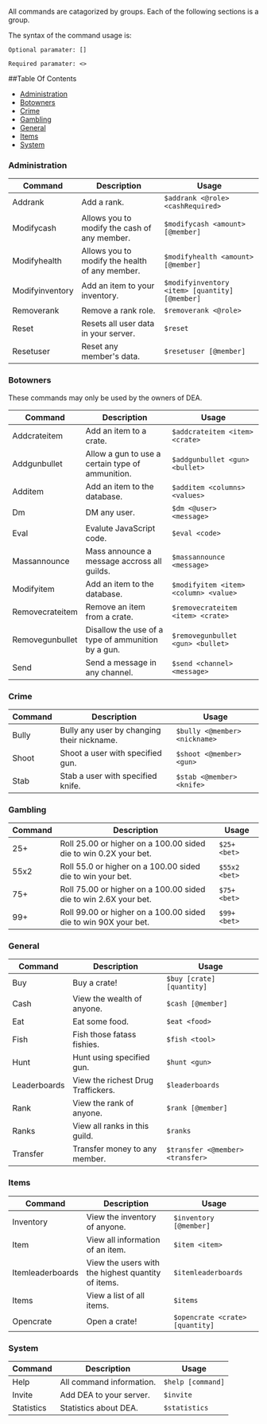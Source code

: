 All commands are catagorized by groups. Each of the following sections is a group.

The syntax of the command usage is:

`Optional paramater: []`

`Required paramater: <>`

##Table Of Contents
- [Administration](#administration)
- [Botowners](#botowners)
- [Crime](#crime)
- [Gambling](#gambling)
- [General](#general)
- [Items](#items)
- [System](#system)

### Administration
Command | Description | Usage
---------------- | -------------- | -------
Addrank|Add a rank.|`$addrank <@role> <cashRequired>`
Modifycash|Allows you to modify the cash of any member.|`$modifycash <amount> [@member]`
Modifyhealth|Allows you to modify the health of any member.|`$modifyhealth <amount> [@member]`
Modifyinventory|Add an item to your inventory.|`$modifyinventory <item> [quantity] [@member]`
Removerank|Remove a rank role.|`$removerank <@role>`
Reset|Resets all user data in your server.|`$reset`
Resetuser|Reset any member's data.|`$resetuser [@member]`

### Botowners

These commands may only be used by the owners of DEA.

Command | Description | Usage
---------------- | -------------- | -------
Addcrateitem|Add an item to a crate.|`$addcrateitem <item> <crate>`
Addgunbullet|Allow a gun to use a certain type of ammunition.|`$addgunbullet <gun> <bullet>`
Additem|Add an item to the database.|`$additem <columns> <values>`
Dm|DM any user.|`$dm <@user> <message>`
Eval|Evalute JavaScript code.|`$eval <code>`
Massannounce|Mass announce a message accross all guilds.|`$massannounce <message>`
Modifyitem|Add an item to the database.|`$modifyitem <item> <column> <value>`
Removecrateitem|Remove an item from a crate.|`$removecrateitem <item> <crate>`
Removegunbullet|Disallow the use of a type of ammunition by a gun.|`$removegunbullet <gun> <bullet>`
Send|Send a message in any channel.|`$send <channel> <message>`

### Crime
Command | Description | Usage
---------------- | -------------- | -------
Bully|Bully any user by changing their nickname.|`$bully <@member> <nickname>`
Shoot|Shoot a user with specified gun.|`$shoot <@member> <gun>`
Stab|Stab a user with specified knife.|`$stab <@member> <knife>`

### Gambling
Command | Description | Usage
---------------- | -------------- | -------
25+|Roll 25.00 or higher on a 100.00 sided die to win 0.2X your bet.|`$25+ <bet>`
55x2|Roll 55.0 or higher on a 100.00 sided die to win your bet.|`$55x2 <bet>`
75+|Roll 75.00 or higher on a 100.00 sided die to win 2.6X your bet.|`$75+ <bet>`
99+|Roll 99.00 or higher on a 100.00 sided die to win 90X your bet.|`$99+ <bet>`

### General
Command | Description | Usage
---------------- | -------------- | -------
Buy|Buy a crate!|`$buy [crate] [quantity]`
Cash|View the wealth of anyone.|`$cash [@member]`
Eat|Eat some food.|`$eat <food>`
Fish|Fish those fatass fishies.|`$fish <tool>`
Hunt|Hunt using specified gun.|`$hunt <gun>`
Leaderboards|View the richest Drug Traffickers.|`$leaderboards`
Rank|View the rank of anyone.|`$rank [@member]`
Ranks|View all ranks in this guild.|`$ranks`
Transfer|Transfer money to any member.|`$transfer <@member> <transfer>`

### Items
Command | Description | Usage
---------------- | -------------- | -------
Inventory|View the inventory of anyone.|`$inventory [@member]`
Item|View all information of an item.|`$item <item>`
Itemleaderboards|View the users with the highest quantity of items.|`$itemleaderboards`
Items|View a list of all items.|`$items`
Opencrate|Open a crate!|`$opencrate <crate> [quantity]`

### System
Command | Description | Usage
---------------- | -------------- | -------
Help|All command information.|`$help [command]`
Invite|Add DEA to your server.|`$invite`
Statistics|Statistics about DEA.|`$statistics`
